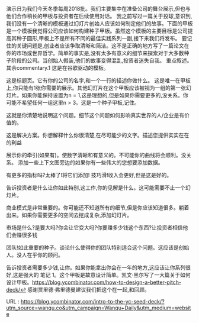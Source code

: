 演示日为我们今天冬季每周2018批。我们主要集中在准备公司的舞台展示,但也与他们合作稍长的甲板与投资者在后续使用对话。 
 我之前写过一篇关于投球,意识到,我们没有一个清晰的模板通过幻灯片创始人应该如何制定他们的故事。下面的甲板是一个模板我觉得公司应该如何构建种子甲板。虽然这个模板的主要目标是公司提高其种子圆形,甲板上不是所有不同的最佳实践系列一副,接下来我们将发布。 
 要记住的关键问题是,创业者应该争取清晰和简洁。这不是正确的地方写了一篇论文在你的市场或世界哲学。简单的事实是,没有太多有意义的细节来探索对于大多数种子阶段的公司。当创始人假装,他们的故事变得混乱,投资者迷失自我。 
 重点叙述。其余commentary.1 
 这是在谷歌驱动的模板。 
  
 这是标题页。它有你的公司的名字,和一个一行的描述你做什么。 
 这是唯一在甲板上,你只能有1张你需要的展示。其他幻灯片在这个甲板应该被视为一组的第一张幻灯片。如果你能保持设置为n = 1,这是理想的,但是如果你需要更多的,没关系。你可能不希望任何一组这里n > 3。这是一个种子甲板,记住。 
  
 这就是你清楚地说明这个问题。细节这个问题如何影响真实世界的人/企业是有价值的。 
  
 这是解决方案。你想解释什么你很清楚,在尽可能少的文字。描述您提供实实在在的利益 
  
 展示你的牵引(如果有)。使数字清晰和有意义的。不可能你的曲线将会顺利。没关系。 
 添加一些上下文图旁边的如果你有一些伟大的您想要添加数据。 
  
 有更多的指标吗?太棒了!将它们添加! 
 技巧滑!收入会更好,但是这是好的。 
  
 告诉投资者是什么让你如此特别,这工作,你的见解是什么。这可能需要不止一个幻灯片。 
  
 商业模式是非常重要的。你可能还不知道所有的细节,但是你应该知道很多。躺着出来。如果你需要更多的空间去挖成复杂,添加幻灯片。 
  
 市场是什么?是要大吗?你会让它变大吗?你要赚多少钱这个东西?让投资者相信他们会赚很多钱 
  
 团队!如此重要的种子。谈论什么使得你的团队特别适合这个问题。这应该是创始人。没人在乎你的顾问。 
  
 告诉投资者需要多少钱,让你。如果你能拿出你会在一年的地方,这应该让你系列很好,这是强大的 
 笔记 
 1。这个甲板是故意设计简单。凯文·黑尔写了一大篇关于如何设计甲板。https://blog.ycombinator.com/how-to-design-a-better-pitch-deck/↩ 
 感谢贾里德·弗里德曼建议我们把这个在一起,和回顾。 
  
   
  URL : https://blog.ycombinator.com/intro-to-the-yc-seed-deck/?utm_source=wanqu.co&utm_campaign=Wanqu+Daily&utm_medium=website
